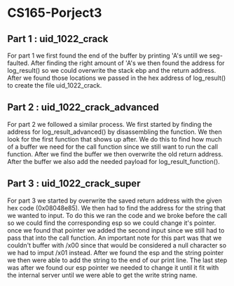 # CS165-Porject3

## Part 1 : uid_1022_crack
For part 1 we first found the end of the buffer by printing 'A's untill we seg-faulted. After finding the right amount of 'A's we then found the address for log_result() so we could overwrite the stack ebp and the return address. After we found those locations we passed in the hex address of log_result() to create the file uid_1022_crack.

## Part 2 : uid_1022_crack_advanced
For part 2 we followed a similar process. We first started by finding the address for log_result_advanced() by disassembling the function. We then look for the first function that shows up after. We do this to find how much of a buffer we need for the call function since we still want to run the call function. After we find the buffer we then overwrite the old return address. After the buffer we also add the needed payload for log_result_function().  

## Part 3 : uid_1022_crack_super
For part 3 we started by overwrite the saved return address with the given hex code (0x08048e85). We then had to find the address for the string that we wanted to input. To do this we ran the code and we broke before the call so we could find the corresponding esp so we could change it's pointer. once we found that pointer we added the second input since we still had to pass that into the call function. An important note for this part was that we couldn't buffer with /x00 since that would be considered a null character so we had to imput /x01 instead. After we found the esp and the string pointer we then were able to add the string to the end of our print line. The last step was after we found our esp pointer we needed to change it until it fit with the internal server until we were able to get the write string name.
